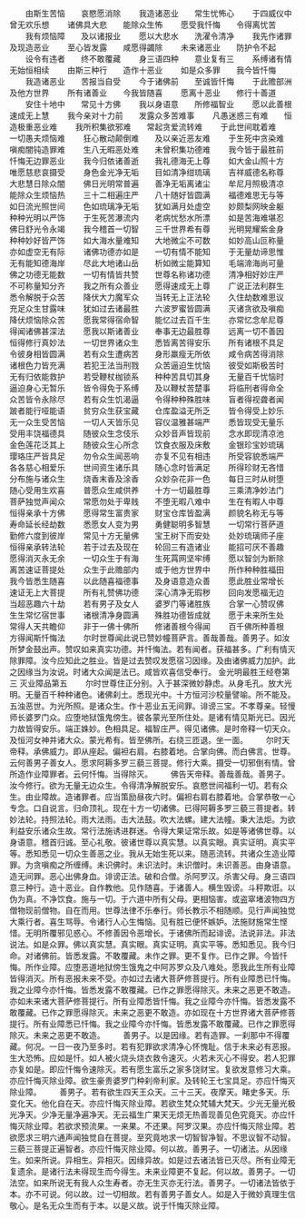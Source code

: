 <!-- { "loadSidebar": true } -->
　　由斯生苦恼　　哀愍愿消除
　　我造诸恶业　　常生忧怖心
　　于四威仪中　　曾无欢乐想
　　诸佛具大悲　　能除众生怖
　　愿受我忏悔　　令得离忧苦
　　我有烦恼障　　及以诸报业
　　愿以大悲水　　洗濯令清净
　　我先作诸罪　　及现造恶业
　　至心皆发露　　咸愿得蠲除
　　未来诸恶业　　防护令不起
　　设令有违者　　终不敢覆藏
　　身三语四种　　意业复有三
　　系缚诸有情　　无始恒相续
　　由斯三种行　　造作十恶业
　　如是众多罪　　我今皆忏悔
　　我造诸恶业　　苦报当自受
　　今于诸佛前　　至诚皆忏悔
　　于此赡部洲　　及他方世界
　　所有诸善业　　今我皆随喜
　　愿离十恶业　　修行十善道
　　安住十地中　　常见十方佛
　　我以身语意　　所修福智业
　　愿以此善根　　速成无上慧
　　我今亲对十力前　　发露众多苦难事
　　凡愚迷惑三有难　　恒造极重恶业难
　　我所积集欲邪难　　常起贪爱流转难
　　于此世间耽着难　　一切愚夫烦恼难
　　狂心散动颠倒难　　及以亲近恶友难
　　于生死中贪染难　　嗔痴闇钝造罪难
　　生八无暇恶处难　　未曾积集功德难
　　我今皆于最胜前　　忏悔无边罪恶业
　　我今归依诸善逝　　我礼德海无上尊
　　如大金山照十方　　唯愿慈悲哀摄受
　　身色金光净无垢　　目如清净绀琉璃
　　吉祥威德名称尊　　大悲慧日除众闇
　　佛日光明常普遍　　善净无垢离诸尘
　　牟尼月照极清凉　　能除众生烦恼热
　　三十二相遍庄严　　八十随好皆圆满
　　福德难思无与等　　如日流光照世间
　　色如琉璃净无垢　　犹如满月处虚空
　　妙颇梨网映金躯　　种种光明以严饰
　　于生死苦瀑流内　　老病忧愁水所漂
　　如是苦海难堪忍　　佛日舒光令永竭
　　我今稽首一切智　　三千世界希有尊
　　光明晃耀紫金身　　种种妙好皆严饰
　　如大海水量难知　　大地微尘不可数
　　如妙高山叵称量　　亦如虚空无有际
　　诸佛功德亦如是　　一切有情不能知
　　于无量劫谛思惟　　无有能知德海岸
　　尽此大地诸山岳　　析如微尘能算知
　　毛端渧海尚可量　　佛之功德无能数
　　一切有情皆共赞　　世尊名称诸功德
　　清净相好妙庄严　　不可称量知分齐
　　我之所有众善业　　愿得速成无上尊
　　广说正法利群生　　悉令解脱于众苦
　　降伏大力魔军众　　当转无上正法轮
　　久住劫数难思议　　充足众生甘露味
　　犹如过去诸最胜　　六波罗蜜皆圆满
　　灭诸贪欲及嗔痴　　降伏烦恼除众苦
　　愿我常得宿命智　　能忆过去百千生
　　亦常忆念牟尼尊　　得闻诸佛甚深法
　　愿我以斯诸善业　　奉事无边最胜尊
　　远离一切不善因　　恒得修行真妙法
　　一切世界诸众生　　悉皆离苦得安乐
　　所有诸根不具足　　令彼身相皆圆满
　　若有众生遭病苦　　身形羸瘦无所依
　　咸令病苦得消除　　诸根色力皆充满
　　若犯王法当刑戮　　众苦逼迫生忧恼
　　彼受如斯极苦时　　无有归依能救护
　　若受鞭杖枷锁系　　种种苦具切其身
　　无量百千忧恼时　　逼迫身心无暂乐
　　皆令得免于系缚　　及以鞭杖苦楚事
　　将临刑者得命全　　众苦皆令永除尽
　　若有众生饥渴逼　　令得种种殊胜味
　　盲者得视聋者闻　　跛者能行哑能语
　　贫穷众生获宝藏　　仓库盈溢无所乏
　　皆令得受上妙乐　　无一众生受苦恼
　　一切人天皆乐见　　容仪温雅甚端严
　　悉皆现受无量乐　　受用丰饶福德具
　　随彼众生念伎乐　　众妙音声皆现前
　　念水即现清凉池　　金色莲花泛其上
　　随彼众生心所念　　饮食衣服及床敷
　　金银珍宝妙琉璃　　璎珞庄严皆具足
　　勿令众生闻恶响　　亦复不见有相违
　　所受容貌悉端严　　各各慈心相爱乐
　　世间资生诸乐具　　随心念时皆满足
　　所得珍财无吝惜　　分布施与诸众生
　　烧香末香及涂香　　众妙杂花非一色
　　每日三时从树堕　　随心受用生欢喜
　　普愿众生咸供养　　十方一切最胜尊
　　三乘清净妙法门　　菩萨独觉声闻众
　　常愿勿处于卑贱　　不堕无暇八难中
　　生在有暇人中尊　　恒得亲承十方佛
　　愿得常生富贵家　　财宝仓库皆盈满
　　颜貌名称无与等　　寿命延长经劫数
　　悉愿女人变为男　　勇健聪明多智慧
　　一切常行菩萨道　　勤修六度到彼岸
　　常见十方无量佛　　宝王树下而安处
　　处妙琉璃师子座　　恒得亲承转法轮
　　若于过去及现在　　轮回三有造诸业
　　能招可厌不善趣　　愿得消灭永无余
　　一切众生于有海　　生死罥网坚牢缚
　　愿以智剑为断除　　离苦速证菩提处
　　众生于此赡部内　　或于他方世界中
　　所作种种胜福田　　我今皆悉生随喜
　　以此随喜福德事　　及身语意造众善
　　愿此胜业常增长　　速证无上大菩提
　　所有礼赞佛功德　　深心清净无瑕秽
　　回向发愿福无边　　当超恶趣六十劫
　　若有男子及女人　　婆罗门等诸胜族
　　合掌一心赞叹佛　　生生常忆宿世事
　　诸根清净身圆满　　殊胜功德皆成就
　　愿于未来所生处　　常得人天共瞻仰
　　非于一佛十佛所　　修诸善根今得闻
　　百千佛所种善根　　方得闻斯忏悔法
　　尔时世尊闻此说已赞妙幢菩萨言。善哉善哉。善男子。如汝所梦金鼓出声。赞叹如来真实功德。并忏悔法。若有闻者。获福甚多。广利有情灭除罪障。汝今应知此之胜业。皆是过去赞叹发愿宿习因缘。及由诸佛威力加护。此之因缘当为汝说。时诸大众闻是法已。咸皆欢喜信受奉行。
金光明最胜王经卷第三
灭业障品第五
　　尔时世尊住正分别。入于甚深微妙静虑。从身毛孔。放大光明。无量百千种种诸色。诸佛刹土。悉现光中。十方恒河沙校量譬喻。所不能及。五浊恶世。为光所照。是诸众生。作十恶业五无间罪。诽谤三宝。不孝尊亲。轻慢师长婆罗门众。应堕地狱饿鬼傍生。彼各蒙光至所住处。是诸有情见斯光已。因光力故皆得安乐。端正姝妙。色相具足。福智庄严。得见诸佛。是时帝释一切天众。及恒河女神并诸大众。蒙光希有。皆至佛所。右绕三匝退。坐一面。
　　尔时天帝释。承佛威力。即从座起。偏袒右肩。右膝着地。合掌向佛。而白佛言。世尊。云何善男子善女人。愿求阿耨多罗三藐三菩提。修行大乘。摄受一切邪倒有情。曾所造作业障罪者。云何忏悔。当得除灭。
　　佛告天帝释。善哉善哉。善男子。汝今修行。欲为无量无边众生。令得清净解脱安乐。哀愍世间福利一切。若有众生。由业障故。造诸罪者。应当策励昼夜六时。偏袒右肩右膝着地。合掌恭敬一心专念。口自说言。归命顶礼。现在十方一切诸佛。已得阿耨多罗三藐三菩提者。转妙法轮。持照法轮。雨大法雨。击大法鼓。吹大法螺。建大法幢。秉大法炬。为欲利益安乐诸众生故。常行法施诱进群迷。令得大果证常乐故。如是等诸佛世尊。以身语意。稽首归诚。至心礼敬。彼诸世尊以真实慧。以真实眼。真实证明。真实平等。悉知悉见一切众生善恶之业。我从无始生死以来。随恶流转。共诸众生造业障罪。为贪嗔痴之所缠缚。未识佛时。未识法时。未识僧时。未识善恶。由身语意。造无间罪。恶心出佛身血。诽谤正法。破和合僧。杀阿罗汉。杀害父母。身三语四意三种行。造十恶业。自作教他。见作随喜。于诸善人。横生毁谤。斗秤欺诳。以伪为真。不净饮食。施与一切。于六道中所有父母。更相恼害。或盗窣堵波物四方僧物现前僧物。自在而用。世尊法律不乐奉行。师长教示不相随顺。见行声闻独觉大乘行者。喜生骂辱。令诸行人心生悔恼。见有胜已便怀嫉妒。法施财施常生悭惜。无明所覆邪见惑心。不修善因令恶增长。于诸佛所而起诽谤。法说非法。非法说法。如是众罪。佛以真实慧。真实眼。真实证明。真实平等。悉知悉见。我今归命。对诸佛前。皆悉发露。不敢覆藏。未作之罪。更不复作。已作之罪。今皆忏悔。所作业障。应堕恶道地狱傍生饿鬼之中阿苏罗众及八难处。愿我此生所有业障皆得消灭。所有恶报未来不受。亦如过去诸大菩萨修菩提行。所有业障悉已忏悔。我之业障今亦忏悔。皆悉发露不敢覆藏。已作之罪愿得除灭。未来之恶更不敢造。亦如未来诸大菩萨修菩提行。所有业障悉皆忏悔。我之业障今亦忏悔。皆悉发露不敢覆藏。已作之罪愿得除灭。未来之恶更不敢造。亦如现在十方世界诸大菩萨修菩提行。所有业障悉已忏悔。我之业障今亦忏悔。皆悉发露不敢覆藏。已作之罪愿得除灭。未来之恶更不敢造。
　　善男子。以是因缘。若有造罪。一刹那中不得覆藏。何况。一日一夜乃至多时。若有犯罪欲求清净心怀愧耻。信于未来必有恶报。生大恐怖。应如是忏。如人被火烧头烧衣救令速灭。火若未灭心不得安。若人犯罪亦复如是。即应忏悔令速除灭。若有愿生富乐之家多饶财宝。复欲发意修习大乘。亦应忏悔灭除业障。欲生豪贵婆罗门种刹帝利家。及转轮王七宝具足。亦应忏悔灭除业障。
　　善男子。若有欲生四天王众天。三十三天。夜摩天。睹史多天。乐变化天。他化自在天。亦应忏悔灭除业障。若欲生梵众梵辅大梵天。少光无量光极光净天。少净无量净遍净天。无云福生广果天无烦无热善现善见色究竟天。亦应忏悔灭除业障。若欲求预流果。一来果。不还果。阿罗汉果。亦应忏悔灭除业障。若欲愿求三明六通声闻独觉自在菩提。至究竟地求一切智智净智。不思议智不动智。三藐三菩提正遍智者。亦应忏悔灭除业障。何以故。善男子。一切诸法。从因缘生。如来所说。异相生。异相灭。因缘异故。如是过去诸法皆已灭尽。所有业障无复遗余。是诸行法未得现生而今得生。未来业障更不复起。何以故。善男子。一切法空。如来所说无有我人众生寿者。亦无生灭亦无行法。善男子。一切诸法皆依于本。亦不可说。何以故。过一切相故。若有善男子善女人。如是入于微妙真理生信敬心。是名无众生而有于本。以是义故。说于忏悔灭除业障。
